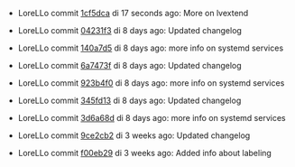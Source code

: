 * LoreLLo commit [1cf5dca](https://github.com/lorello/lorello.github.io/commit/1cf5dcaa062e2e15b64c4ef8355aaf58e2336ec1) di 17 seconds ago: More on lvextend

* LoreLLo commit [04231f3](https://github.com/lorello/lorello.github.io/commit/04231f326e0cbe3148edb701ae9c808e33afd185) di 8 days ago: Updated changelog

* LoreLLo commit [140a7d5](https://github.com/lorello/lorello.github.io/commit/140a7d51e8ddffc32011426fd3d223b4c83d06a3) di 8 days ago: more info on systemd services

* LoreLLo commit [6a7473f](https://github.com/lorello/lorello.github.io/commit/6a7473ff4bd188ca6a2233edee2b56a4ba81748e) di 8 days ago: Updated changelog

* LoreLLo commit [923b4f0](https://github.com/lorello/lorello.github.io/commit/923b4f0bbf0ef6c01e2aeac6a02f695b4cd52a4f) di 8 days ago: more info on systemd services

* LoreLLo commit [345fd13](https://github.com/lorello/lorello.github.io/commit/345fd13ac18f3143b86b80e0c8c8c24362e6fafe) di 8 days ago: Updated changelog

* LoreLLo commit [3d6a68d](https://github.com/lorello/lorello.github.io/commit/3d6a68de9d45649de5a885f8332d72f05a160534) di 8 days ago: more info on systemd services

* LoreLLo commit [9ce2cb2](https://github.com/lorello/lorello.github.io/commit/9ce2cb21c204d778cc06431f499e1a3fda40f7a4) di 3 weeks ago: Updated changelog

* LoreLLo commit [f00eb29](https://github.com/lorello/lorello.github.io/commit/f00eb298c024bf0dc275af820f5d2dd21fe3fb4f) di 3 weeks ago: Added info about labeling

